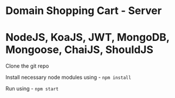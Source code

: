 # Domain Shopping Cart - Server

# **NodeJS, KoaJS, JWT, MongoDB, Mongoose, ChaiJS, ShouldJS**

Clone the git repo

Install necessary node modules using - `npm install`

Run using - `npm start`
